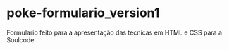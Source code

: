 # poke-formulario_version1
 Formulario feito para a apresentação das tecnicas em HTML e CSS para a Soulcode
